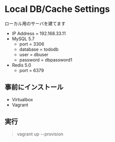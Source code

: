 # Local DB/Cache Settings

ローカル用のサーバを建てます

* IP Address = 192.168.33.11
* MySQL 5.7
    * port = 3306
    * database = tododb
    * user = dbuser
    * password = dbpassword1
* Redis 5.0
    * port = 6379

## 事前にインストール

* Virtualbox
* Vagrant

## 実行

> vagrant up --provision
